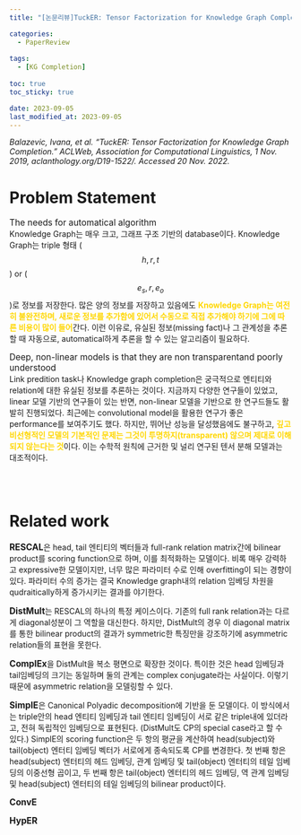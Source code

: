 ```yaml
---
title: "[논문리뷰]TuckER: Tensor Factorization for Knowledge Graph Completion"

categories: 
  - PaperReview
  
tags:
  - [KG Completion]
  
toc: true
toc_sticky: true

date: 2023-09-05
last_modified_at: 2023-09-05
---
```

*Balazevic, Ivana, et al. “TuckER: Tensor Factorization for Knowledge Graph Completion.” ACLWeb, Association for Computational Linguistics, 1 Nov. 2019, aclanthology.org/D19-1522/. Accessed 20 Nov. 2022.*

# Problem Statement
<span style = "font-size:110%">The needs for automatical algorithm</span>  
Knowledge Graph는 매우 크고, 그래프 구조 기반의 database이다. Knowledge Graph는 triple 형태 ($$h, r, t$$) or ($$e_s, r, e_o$$)로 정보를 저장한다. 많은 양의 정보를 저장하고 있음에도 <span style="color:gold"><b>Knowledge Graph는 여전히 불완전하며, 새로운 정보를 추가함에 있어서 수동으로 직접 추가해야 하기에 그에 따른 비용이 많이 들어</span></b>간다. 이런 이유로, 유실된 정보(missing fact)나 그 관계성을 추론할 때 자동으로, automatical하게 추론을 할 수 있는 알고리즘이 필요하다.

<span style = "font-size:110%">Deep, non-linear models is that they are non transparentand poorly understood</span>  
Link predition task나 Knowledge graph completion은 궁극적으로 엔티티와 relation에 대한 유실된 정보를 추론하는 것이다. 지금까지 다양한 연구들이 있었고, linear 모델 기반의 연구들이 있는 반면, non-linear 모델을 기반으로 한 연구드들도 활발히 진행되었다. 최근에는 convolutional model을 활용한 연구가 좋은 performance를 보여주기도 했다. 하지만, 뛰어난 성능을 달성했음에도 불구하고, <span style="color:gold"><b>깊고 비선형적인 모델의 기본적인 문제는 그것이 투명하지(transparent) 않으며 제대로 이해되지 않는다는 것</b></span>이다. 이는 수학적 원칙에 근거한 및 널리 연구된 텐서 분해 모델과는 대조적이다.

<br/>
<br/>

# Related work
<span style="font-size:110%"><b>RESCAL</b></span>은 head, tail 엔티티의 벡터들과 full-rank relation matrix간에 bilinear product를 scoring function으로 하며, 이를 최적화하는 모델이다. 비록 매우 강력하고 expressive한 모델이지만, 너무 많은 파라미터 수로 인해 overfitting이 되는 경향이 있다. 파라미터 수의 증가는 결국 Knowledge graph내의 relation 임베딩 차원을 qudraitically하게 증가시키는 결과를 야기한다.

<span style="font-size:110%"><b>DistMult</b></span>는 RESCAL의 하나의 특정 케이스이다. 기존의 full rank relation과는 다르게 diagonal성분이 그 역할을 대신한다. 하지만, DistMult의 경우 이 diagonal matrix를 통한 bilinear product의 결과가 symmetric한 특징만을 강조하기에 asymmetric relation들의 표현을 못한다.

<span style="font-size:110%"><b>ComplEx</b></span>을 DistMult을 복소 평면으로 확장한 것이다. 특이한 것은 head 임베딩과 tail임베딩의 크기는 동일하며 둘의 관계는 complex conjugate라는 사실이다. 이렇기 때문에 asymmetric relation을 모델링할 수 있다.

<span style="font-size:110%"><b>SimpIE</b></span>은 Canonical Polyadic decomposition에 기반을 둔 모델이다. 이 방식에서는 triple안의 head 엔티티 임베딩과 tail 엔티티 임베딩이 서로 같은 triple내에 있더라고, 전혀 독립적인 임베딩으로 표현된다. (DistMult도 CP의 special case라고 할 수 있다.) SimplE의 scoring function은 두 항의 평균을 계산하여 head(subject)와 tail(object) 엔터티 임베딩 벡터가 서로에게 종속되도록 CP를 변경한다. 첫 번째 항은 head(subject) 엔터티의 헤드 임베딩, 관계 임베딩 및 tail(object) 엔터티의 테일 임베딩의 이중선형 곱이고, 두 번째 항은 tail(object) 엔터티의 헤드 임베딩, 역 관계 임베딩 및 head(subject) 엔터티의 테일 임베딩의 bilinear product이다.

<span style="font-size:110%"><b>ConvE</b></span>

<span style="font-size:110%"><b>HypER</b></span>
